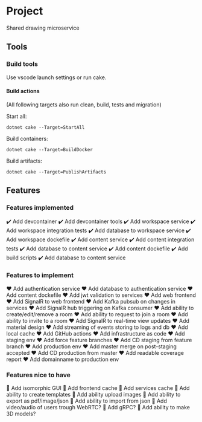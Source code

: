 # Project

Shared drawing microservice

## Tools

### Build tools

Use vscode launch settings or run cake.

#### Build actions

(All following targets also run clean, build, tests and migration)

Start all:
```
dotnet cake --Target=StartAll
```

Build containers:
```
dotnet cake --Target=BuildDocker
```

Build artifacts:
```
dotnet cake --Target=PublishArtifacts
```

## Features

### Features implemented

✔️ Add devcontainer
✔️ Add devcontainer tools
✔️ Add workspace service
✔️ Add workspace integration tests
✔️ Add database to workspace service
✔️ Add workspace dockefile
✔️ Add content service
✔️ Add content integration tests
✔️ Add database to content service
✔️ Add content dockefile
✔️ Add build scripts
✔️ Add database to content service

### Features to implement
 
❤️ Add authentication service
❤️ Add database to authentication service
❤️ Add content dockefile
❤️ Add jwt validation to services
❤️ Add web frontend
❤️ Add SignalR to web frontend
❤️ Add Kafka pubsub on changes in services
❤️ Add SignalR hub triggering on Kafka consumer
❤️ Add ability to create/edit/remove a room
❤️ Add ability to request to join a room
❤️ Add ability to invite to a room
❤️ Add SignalR to real-time view updates
❤️ Add material design
❤️ Add streaming of events storing to logs and db
❤️ Add local cache
❤️ Add GitHub actions
❤️ Add infrastructure as code
❤️ Add staging env
❤️ Add force feature branches
❤️ Add CD staging from feature branch
❤️ Add production env
❤️ Add master merge on post-staging accepted
❤️ Add CD production from master
❤️ Add readable coverage report
❤️ Add domainname to production env

### Features nice to have

💎 Add isomorphic GUI
💎 Add frontend cache
💎 Add services cache
💎 Add ability to create templates
💎 Add ability upload images
💎 Add ability to export as pdf/image/json
💎 Add ability to import from json
💎 Add video/audio of users trough WebRTC?
💎 Add gRPC?
💎 Add ability to make 3D models?
